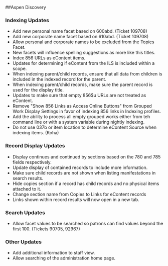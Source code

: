 ##Aspen Discovery
### Indexing Updates
- Add new personal name facet based on 600abd. (Ticket 109708) 
- Add new corporate name facet based on 610abd. (Ticket 109708)
- Allow personal and corporate names to be excluded from the Topics Facet. 
- New facets will influence spelling suggestions as more like this titles.  
- Index 856 URLs as eContent items.
- Updates for determining if eContent from the ILS is included within a scope.
- When indexing parent/child records, ensure that all data from children is included in the indexed record for the parent. 
- When indexing parent/child records, make sure the parent record is used for the display title.
- Updates to make sure that empty 856$u URLs are not treated as eContent.
- Remove "Show 856 Links as Access Online Buttons" from Grouped Work Display Settings in favor of indexing 856 links in Indexing profiles. 
- Add the ability to process all empty grouped works either from teh command line or with a system variable during nightly indexing.
- Do not use 037b or item location to determine eContent Source when indexing items. (Koha)

### Record Display Updates
- Display continues and continued by sections based on the 780 and 785 fields respectively. 
- Update display of contained records to include more information.
- Make sure child records are not shown when listing manifestations in search results. 
- Hide copies section if a record has child records and no physical items attached to it.  
- Change section name from Copies to Links for eContent records
- Links shown within record results will now open in a new tab. 

### Search Updates
- Allow facet values to be searched so patrons can find values beyond the first 100. (Tickets 90705, 92967)

### Other Updates
- Add additional information to staff view. 
- Allow searching of the administration home page. 